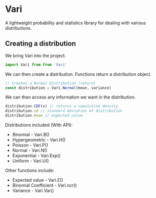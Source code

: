 # Vari

A lightweight probability and statistics library for dealing with various distributions.

## Creating a distribution
We bring Vari into the project.
```javascript
import Vari from from 'Vari'
```
We can then create a distribution. Functions return a distribution object.
```javascript
// Creates a Normal Distribution (return)
const distribution = Vari.Normal(mean, variance)
```
We can then access any information we want in the distribution.
```javascript
distribution.CDF(x) // returns a cumulutive density
distribution.sd // standard deviation of distribution
distribution.mean // expected value
```
Distributions included (With API):
  * Binomial - Vari.B()
  * Hypergeometric - Vari.H()
  * Poisson - Vari.P()
  * Normal - Vari.N()
  * Exponential - Vari.Exp()
  * Uniform - Vari.U()

Other functions include:
  * Expected value - Vari.E()
  * Binomial Coefficient - Vari.ncr()
  * Variance - Vari.Var()
